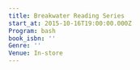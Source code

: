 ```yaml
---
title: Breakwater Reading Series
start_at: 2015-10-16T19:00:00.000Z
Program: bash
book_isbn: ''
Genre: ''
Venue: In-store
---
```


